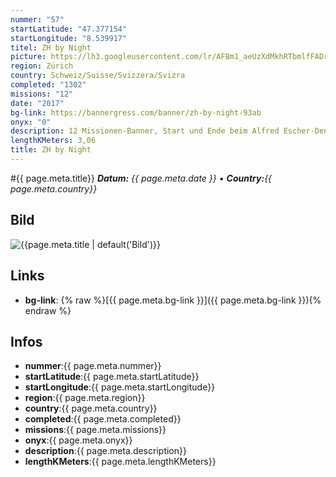 ```yaml
---
nummer: "57"
startLatitude: "47.377154"
startLongitude: "8.539917"
titel: ZH by Night
picture: https://lh3.googleusercontent.com/lr/AFBm1_aeUzXdMkhRTbmlfFADr9nhiLvh7mx0BV4oftWxT0L35FmrPrkQq2hmqoDR5obB-gSEorRRgAo7edy02oJ1hHb7YTeVOzOQX818Y5STU-SvA8xsUPkO8drLqBkVGOqzMjsy_CejBhdBXoJ78x9ONl2mSYfTrlIscUshTeXmdlSZ3JxX1lRxzrUwfidQzLmaU4EKd3FXqiSPT9-xwWsqMSaM5XgC3prgVKHlEn1tsdh3EWu1MYt0rHSNmoHWUFY03pj-Z_Q5vxEMLW5ilCi_27BK-V8is-zXgbW7yMP21KGgYgDhTHvfMYkkifhzBaffRcftpSdDQr25rADIsvPSg8mhbhts85g10_xdqoNJIq4Puhf8TsG_NFSCJVyRanu0nmoxF8YHJtMWeVnXbmRmcgOq_zWaCw66DRtMsWF8r018nWAJeyURI8khqr5knCti19_qDzs8lsi2ULx-ih8D18k-6lfwVdO9TLwnoD1RCx5G7_0JxCWzVcDlDZycX58wbGIsv_jiKkQb0zY6-YhXULaauGgEQNDrCcAKUi3e3TKx29jM3uyl6WzxJryU31TjSp76VWdFSkSbLCCj3-zdxhP-3xw6S7adxW6ytP-Jzcc3yHftAc9X3Amz0_NLB582o9lJymXOvb6ZWhoGMHGNydnI75Q_-GHD3c7dWhhXPtODm_B6oYHf6MtTHDqQa0UY17Kq1sHAJ6DkfFACfHvpfSnPu_tAw7PqK9_DQH5FpjYBUHfWrXHjFSrMQZF5LG097CXMDnNTjuU5mk8pVkEMrtzt3s22G7APk1eDqltJppHS2KhfManmmf20N-DQEeHJjCECSANK1OttSP03DJd7zkE_Tywkm_Cqmul3
region: Zürich
country: Schweiz/Suisse/Svizzera/Svizra
completed: "1302"
missions: "12"
date: "2017"
bg-link: https://bannergress.com/banner/zh-by-night-93ab
onyx: "0"
description: 12 Missionen-Banner, Start und Ende beim Alfred Escher-Denkmal. Hack only, in Reihenfolge. Jedes Portal muss nur 1x gehackt werden, ausser das Alfred Escher-Denkmal zu Beginn/Ende.
lengthKMeters: 3,06
title: ZH by Night
---
```


#{{ page.meta.title}}
_**Datum:** {{ page.meta.date }} • **Country:**{{ page.meta.country}}_

## Bild
![{{page.meta.title | default('Bild')}}]({{page.meta.picture}})

## Links
- **bg-link**: {% raw %}[{{ page.meta.bg-link }}]({{ page.meta.bg-link }}){% endraw %}

## Infos
- **nummer**:{{ page.meta.nummer}}
- **startLatitude**:{{ page.meta.startLatitude}}
- **startLongitude**:{{ page.meta.startLongitude}}
- **region**:{{ page.meta.region}}
- **country**:{{ page.meta.country}}
- **completed**:{{ page.meta.completed}}
- **missions**:{{ page.meta.missions}}
- **onyx**:{{ page.meta.onyx}}
- **description**:{{ page.meta.description}}
- **lengthKMeters**:{{ page.meta.lengthKMeters}}


